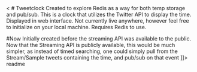 <snippet>
  <content><
# Tweetclock
Created to explore Redis as a way for both temp storage and pub/sub. This is a clock that utilizes the Twitter API to display the time. Displayed in web interface. Not currently live anywhere, however feel free to initialize on your local machine. Requires Redis to use.

#Now
Initially created before the streaming API was available to the public. Now that the Streaming API is publicly available, this would be much simpler, as instead of timed searching, one could simply pull from the Stream/Sample tweets containing the time, and pub/sub on that event
]]></content>
  <tabTrigger>readme</tabTrigger>
</snippet>
